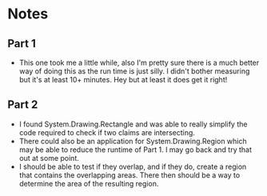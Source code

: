 # Notes

## Part 1

* This one took me a little while, also I'm pretty sure there is a much better way of doing this as the run time is just silly. I didn't bother measuring but it's at least 10+ minutes. Hey but at least it does get it right!

## Part 2

* I found System.Drawing.Rectangle and was able to really simplify the code required to check if two claims are intersecting.
* There could also be an application for System.Drawing.Region which may be able to reduce the runtime of Part 1. I may go back and try that out at some point.
* I should be able to test if they overlap, and if they do, create a region that contains the overlapping areas. There then should be a way to determine the area of the resulting region.